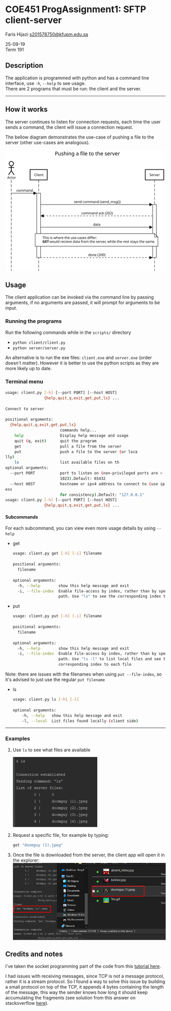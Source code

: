 # COE451 ProgAssignment1: SFTP client-server

Faris Hijazi [s201578750@kfupm.edu.sa](mailto:s201578750@kfupm.edu.sa)

25-09-19  
Term 191

## Description

The application is programmed with python and has a command line interface, use `-h`, `--help` to see usage.  
There are 2 programs that must be run: the client and the server.

----

## How it works

The server continues to listen for connection requests, each time the user sends a command, the client will issue a connection request.

The bellow diagram demonstrates the use-case of pushing a file to the server (other use-cases are analogous).

![Sequence diagram](./docs/imgs/sequence_diagram.svg)

## Usage

The client application can be invoked via the command line by passing arguments, if no arguments are passed, it will prompt for arguments to be input.

### Running the programs

Run the following commands while in the `scripts/` directory

- `python client/client.py`
- `python server/server.py`

An alternative is to run the exe files: `client.exe` and `server.exe` (order doesn't matter).
However it is better to use the python scripts as they are more likely up to date.

### Terminal menu

```sh
usage: client.py [-h] [--port PORT] [--host HOST]
                 {help,quit,q,exit,get,put,ls} ...

Connect to server

positional arguments:
  {help,quit,q,exit,get,put,ls}
                        commands help...
    help                Display help message and usage
    quit (q, exit)      quit the program
    get                 pull a file from the server
    put                 push a file to the server (or loca
lly)
    ls                  list available files on th
optional arguments:
  --port PORT           port to listen on (non-privileged ports are >
                        1023).Default: 65432
  --host HOST           hostname or ipv4 address to connect to (use ip addr
ess
                        for consistency).Default: "127.0.0.1"
usage: client.py [-h] [--port PORT] [--host HOST]
                 {help,quit,q,exit,get,put,ls} ...

```

#### Subcommands

For each subcommand, you can view even more usage details by using `--help`

- get

    ```sh
    usage: client.py get [-h] [-i] filename

    positional arguments:
      filename

    optional arguments:
      -h, --help        show this help message and exit
      -i, --file-index  Enable file-access by index, rather than by specifying the
                        path. Use "ls" to see the corresponding index to each file
    ```

- put

    ```sh
    usage: client.py put [-h] [-i] filename

    positional arguments:
      filename

    optional arguments:
      -h, --help        show this help message and exit
      -i, --file-index  Enable file-access by index, rather than by specifying the
                        path. Use "ls -l" to list local files and see the
                        corresponding index to each file
    ```

Note: there are issues with the filenames when using `put --file-index`, so it's advised to just use the regular `put filename`

- ls

    ```sh
    usage: client.py ls [-h] [-l]

    optional arguments:
        -h, --help   show this help message and exit
        -l, --local  List files found locally (client side)
    ```

----

### Examples

1. Use `ls` to see what files are available

    ![list images (ls)](./docs/imgs/ls.png)

2. Request a specific file, for example by typing:

    ```sh
    get "doomguy (1).jpeg"
    ```

3. Once the file is downloaded from the server, the client app will open it in the explorer:  
    ![getting file](./docs/imgs/getting_file2.png)

## Credits and notes

I've taken the socket programming part of the code from this [tutorial here](https://realpython.com/python-sockets/).

I had issues with receiving messages, since TCP is not a message protocol, rather it is a stream protocol.
So I found a way to solve this issue by building a small protocol on top of the TCP, it appends 4 bytes containing the length of the message, this way the sender knows how long it should keep accumulating the fragments (see solution from this answer on stackoverflow [here](https://stackoverflow.com/a/17668009/7771202)).
